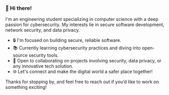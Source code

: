 ### 👋 Hi there!

I'm an engineering student specializing in computer science with a deep passion for cybersecurity.
My interests lie in secure software development, network security, and data privacy. 

- 🔒 I'm focused on building secure, reliable software.
- 📚 Currently learning  cybersecurity practices and diving into open-source security tools.
- 🤝 Open to collaborating on projects involving security, data privacy, or any innovative tech solution.
- 🌐 Let's connect and make the digital world a safer place together!

Thanks for stopping by, and feel free to reach out if you’d like to work on something exciting!

<!---
yoserBlhz/yoserBlhz is a ✨ special ✨ repository because its `README.md` (this file) appears on your GitHub profile.
You can click the Preview link to take a look at your changes.
--->
